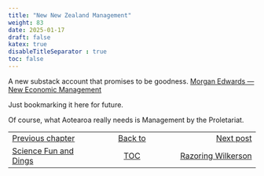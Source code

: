 ```yaml
---
title: "New New Zealand Management"
weight: 83
date: 2025-01-17
draft: false
katex: true
disableTitleSeparator : true
toc: false
---
```


A new substack account that promises to be goodness.
[Morgan Edwards — New Economic Management](https://neweconomicmanagement.substack.com/)

Just bookmarking it here for future.

Of course, what Aotearoa really needs is Management by the Proletariat.



<table style="border-collapse: collapse; border=0;">
    <colgroup>
       <col span="1" style="width: 20%;">
       <col span="1" style="width: 20%;">
       <col span="1" style="width: 20%;">
    </colgroup>
<tr style="border: 1px solid color:#0f0f0f;">
<td style="border: 1px solid color:#0f0f0f;">
<a href="../80_the_legs_of_pegs">Previous chapter</a></td>
<td style="border: 1px solid color:#0f0f0f; text-align:center;">
<a href="../">Back to</a></td>
<td style="border: 1px solid color:#0f0f0f; text-align:right;">
<a href="../81_razoring_wilkerson">Next post</a></td>
</tr>
<tr style="border: 1px solid color:#0f0f0f;">
<td style="border: 1px solid color:#0f0f0f;">
<a href="../80_the_legs_of_pegs">Science Fun and Dings</a></td>
<td style="border: 1px solid color:#0f0f0f; text-align:center;">
<a href="../">TOC</a></td>
<td style="border: 1px solid color:#0f0f0f; text-align:right;">
<a href="../">Razoring Wilkerson</a></td>
</tr>
</table>
